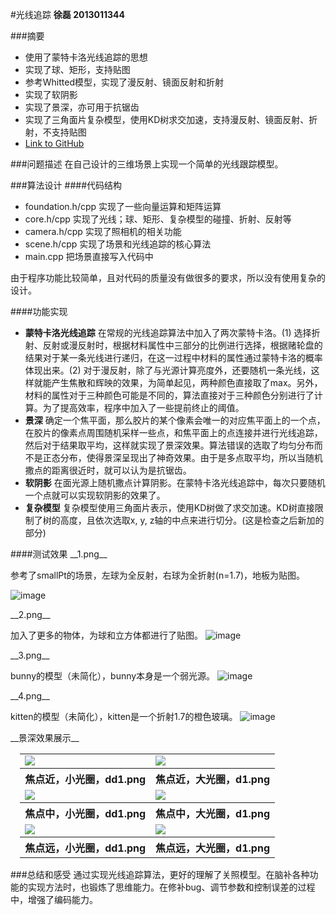 #光线追踪
__徐磊 2013011344__

###摘要
- 使用了蒙特卡洛光线追踪的思想
- 实现了球、矩形，支持贴图
- 参考Whitted模型，实现了漫反射、镜面反射和折射
- 实现了软阴影
- 实现了景深，亦可用于抗锯齿
- 实现了三角面片复杂模型，使用KD树求交加速，支持漫反射、镜面反射、折射，不支持贴图
- [Link to GitHub](https://github.com/leopard1/TraceRay)

###问题描述
在自己设计的三维场景上实现一个简单的光线跟踪模型。

###算法设计
####代码结构
- foundation.h/cpp 实现了一些向量运算和矩阵运算
- core.h/cpp 实现了光线；球、矩形、复杂模型的碰撞、折射、反射等
- camera.h/cpp 实现了照相机的相关功能
- scene.h/cpp 实现了场景和光线追踪的核心算法
- main.cpp 把场景直接写入代码中

由于程序功能比较简单，且对代码的质量没有做很多的要求，所以没有使用复杂的设计。

####功能实现
- __蒙特卡洛光线追踪__ 在常规的光线追踪算法中加入了两次蒙特卡洛。(1) 选择折射、反射或漫反射时，根据材料属性中三部分的比例进行选择，根据赌轮盘的结果对于某一条光线进行递归，在这一过程中材料的属性通过蒙特卡洛的概率体现出来。(2) 对于漫反射，除了与光源计算亮度外，还要随机一条光线，这样就能产生焦散和辉映的效果，为简单起见，两种颜色直接取了max。另外，材料的属性对于三种颜色可能是不同的，算法直接对于三种颜色分别进行了计算。为了提高效率，程序中加入了一些提前终止的阈值。
- __景深__ 确定一个焦平面，那么胶片的某个像素会唯一的对应焦平面上的一个点，在胶片的像素点周围随机采样一些点，和焦平面上的点连接并进行光线追踪，然后对于结果取平均，这样就实现了景深效果。算法错误的选取了均匀分布而不是正态分布，使得景深呈现出了神奇效果。由于是多点取平均，所以当随机撒点的距离很近时，就可以认为是抗锯齿。
- __软阴影__ 在面光源上随机撒点计算阴影。在蒙特卡洛光线追踪中，每次只要随机一个点就可以实现软阴影的效果了。
- __复杂模型__ 复杂模型使用三角面片表示，使用KD树做了求交加速。KD树直接限制了树的高度，且依次选取x, y, z轴的中点来进行切分。(这是检查之后新加的部分)


<div style="page-break-after: always;"></div>
####测试效果
__1.png__

参考了smallPt的场景，左球为全反射，右球为全折射(n=1.7)，地板为贴图。

![image](result/1.png)

<div style="page-break-after: always;"></div>
__2.png__

加入了更多的物体，为球和立方体都进行了贴图。
![image](result/2.png)

<div style="page-break-after: always;"></div>
__3.png__

bunny的模型（未简化），bunny本身是一个弱光源。
![image](result/3.png)

<div style="page-break-after: always;"></div>
__4.png__

kitten的模型（未简化），kitten是一个折射1.7的橙色玻璃。
![image](result/4.png)

<div style="page-break-after: always;"></div>
__景深效果展示__
<table style="width: 94%;margin-left:auto;margin-right:auto;">
<tr>
<td><img src="result/dd1.png"></td>
<td><img src="result/d1.png"></td>
</tr>
<tr>
<th>焦点近，小光圈，dd1.png</th>
<th>焦点近，大光圈，d1.png</th>
</tr>
<tr>
<td><img src="result/dd2.png"></td>
<td><img src="result/d2.png"></td>
</tr>
<tr>
<th>焦点中，小光圈，dd1.png</th>
<th>焦点中，大光圈，d1.png</th>
</tr>
<tr>
<td><img src="result/dd3.png"></td>
<td><img src="result/d3.png"></td>
</tr>
<tr>
<th>焦点远，小光圈，dd1.png</th>
<th>焦点远，大光圈，d1.png</th>
</tr>
</table>

<div style="page-break-after: always;"></div>
###总结和感受
通过实现光线追踪算法，更好的理解了关照模型。在脑补各种功能的实现方法时，也锻炼了思维能力。在修补bug、调节参数和控制误差的过程中，增强了编码能力。
